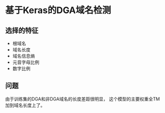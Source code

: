 # 基于Keras的DGA域名检测
## 选择的特征
* 根域名
* 域名长度
* 域名信息熵
* 元音字母比例
* 数字比例
## 问题
由于训练集的DGA和非DGA域名的长度差距很明显，
这个模型的主要权重全TM加到域名长度上了。

